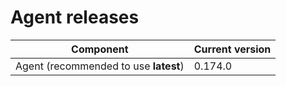 # Agent releases

| Component                             | Current version |
| ------------------------------------- | --------------- |
| Agent (recommended to use **latest**) | 0.174.0         |
